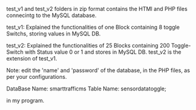 test_v1 and test_v2 folders in zip format contains the HTMl and PHP files connecintg to the MySQL database.

test_v1: Explained the functionalities of one Block containing 8 toggle Switchs, storing values in MySQL DB.

test_v2: Explained the functionalities of 25 Blocks containing 200 Toggle-Switch with Status value 0 or 1 and stores in MySQL DB.
test_v2 is the extension of test_v1.


Note: edit the 'name' and 'password' of the database, in the PHP files, as per your configurations.

DataBase Name: smarttrafficms
Table Name: sensordatatoggle;

in my program.

